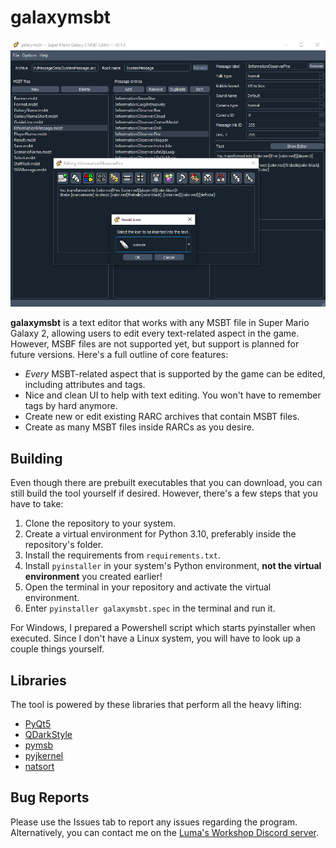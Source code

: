 # galaxymsbt
![galaxymsbt screenshot](screenshot.png)

**galaxymsbt** is a text editor that works with any MSBT file in Super Mario Galaxy 2, allowing users to edit every text-related aspect in the game. However, MSBF files are not supported yet, but support is planned for future versions. Here's a full outline of core features:

- *Every* MSBT-related aspect that is supported by the game can be edited, including attributes and tags.
- Nice and clean UI to help with text editing. You won't have to remember tags by hard anymore.
- Create new or edit existing RARC archives that contain MSBT files.
- Create as many MSBT files inside RARCs as you desire.

## Building
Even though there are prebuilt executables that you can download, you can still build the tool yourself if desired. However, there's a few steps that you have to take:

1. Clone the repository to your system.
2. Create a virtual environment for Python 3.10, preferably inside the repository's folder.
3. Install the requirements from ``requirements.txt``.
4. Install ``pyinstaller`` in your system's Python environment, **not the virtual environment** you created earlier!
5. Open the terminal in your repository and activate the virtual environment.
6. Enter ``pyinstaller galaxymsbt.spec`` in the terminal and run it.

For Windows, I prepared a Powershell script which starts pyinstaller when executed. Since I don't have a Linux system, you will have to look up a couple things yourself.

## Libraries
The tool is powered by these libraries that perform all the heavy lifting:
- [PyQt5](https://pypi.org/project/PyQt5/)
- [QDarkStyle](https://pypi.org/project/QDarkStyle/)
- [pymsb](https://github.com/SunakazeKun/pymsb)
- [pyjkernel](https://github.com/SunakazeKun/pyjkernel)
- [natsort](https://pypi.org/project/natsort/)

## Bug Reports
Please use the Issues tab to report any issues regarding the program. Alternatively, you can contact me on the [Luma's Workshop Discord server](https://discord.gg/k7ZKzSDsVq).
